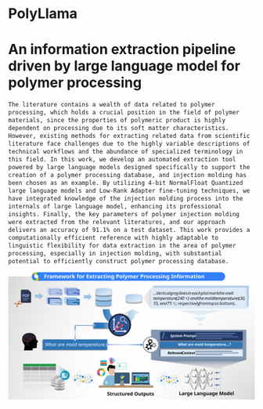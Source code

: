 # PolyLlama
# An information extraction pipeline driven by large language model for polymer processing

    The literature contains a wealth of data related to polymer processing, which holds a crucial position in the field of polymer materials, since the properties of polymeric product is highly dependent on processing due to its soft matter characteristics. However, existing methods for extracting related data from scientific literature face challenges due to the highly variable descriptions of technical workflows and the abundance of specialized terminology in this field. In this work, we develop an automated extraction tool powered by large language models designed specifically to support the creation of a polymer processing database, and injection molding has been chosen as an example. By utilizing 4-bit NormalFloat Quantized large language models and Low-Rank Adapter fine-tuning techniques, we have integrated knowledge of the injection molding process into the internals of large language model, enhancing its professional insights. Finally, the key parameters of polymer injection molding were extracted from the relevant literatures, and our approach delivers an accuracy of 91.1% on a test dataset. This work provides a computationally efficient reference with highly adaptable to linguistic flexibility for data extraction in the area of polymer processing, especially in injection molding, with substantial potential to efficiently construct polymer processing database.

<img src="https://github.com/Sleepykaby/PolyLlama/blob/main/file/picture.svg">
